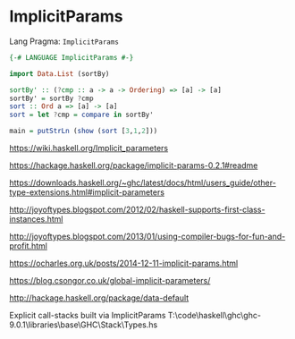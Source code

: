 # ImplicitParams

Lang Pragma: `ImplicitParams`


```hs
{-# LANGUAGE ImplicitParams #-}

import Data.List (sortBy)

sortBy' :: (?cmp :: a -> a -> Ordering) => [a] -> [a]
sortBy' = sortBy ?cmp
sort :: Ord a => [a] -> [a]
sort = let ?cmp = compare in sortBy'

main = putStrLn (show (sort [3,1,2]))
```




https://wiki.haskell.org/Implicit_parameters

https://hackage.haskell.org/package/implicit-params-0.2.1#readme

https://downloads.haskell.org/~ghc/latest/docs/html/users_guide/other-type-extensions.html#implicit-parameters

http://joyoftypes.blogspot.com/2012/02/haskell-supports-first-class-instances.html

http://joyoftypes.blogspot.com/2013/01/using-compiler-bugs-for-fun-and-profit.html

https://ocharles.org.uk/posts/2014-12-11-implicit-params.html

https://blog.csongor.co.uk/global-implicit-parameters/


http://hackage.haskell.org/package/data-default


Explicit call-stacks built via ImplicitParams
T:\code\haskell\ghc\ghc-9.0.1\libraries\base\GHC\Stack\Types.hs
